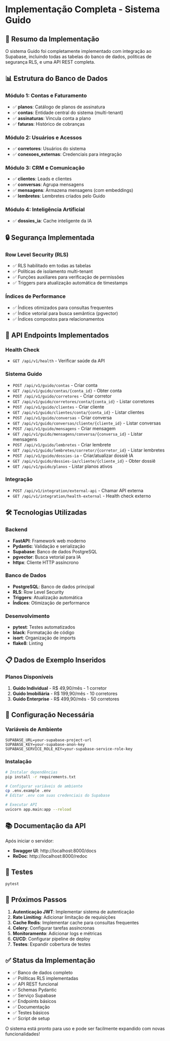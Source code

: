 # Implementação Completa - Sistema Guido

## 🎯 Resumo da Implementação

O sistema Guido foi completamente implementado com integração ao Supabase, incluindo todas as tabelas do banco de dados, políticas de segurança RLS, e uma API REST completa.

## 📊 Estrutura do Banco de Dados

### Módulo 1: Contas e Faturamento
- ✅ **planos**: Catálogo de planos de assinatura
- ✅ **contas**: Entidade central do sistema (multi-tenant)
- ✅ **assinaturas**: Vincula conta a plano
- ✅ **faturas**: Histórico de cobranças

### Módulo 2: Usuários e Acessos
- ✅ **corretores**: Usuários do sistema
- ✅ **conexoes_externas**: Credenciais para integração

### Módulo 3: CRM e Comunicação
- ✅ **clientes**: Leads e clientes
- ✅ **conversas**: Agrupa mensagens
- ✅ **mensagens**: Armazena mensagens (com embeddings)
- ✅ **lembretes**: Lembretes criados pelo Guido

### Módulo 4: Inteligência Artificial
- ✅ **dossies_ia**: Cache inteligente da IA

## 🔒 Segurança Implementada

### Row Level Security (RLS)
- ✅ RLS habilitado em todas as tabelas
- ✅ Políticas de isolamento multi-tenant
- ✅ Funções auxiliares para verificação de permissões
- ✅ Triggers para atualização automática de timestamps

### Índices de Performance
- ✅ Índices otimizados para consultas frequentes
- ✅ Índice vetorial para busca semântica (pgvector)
- ✅ Índices compostos para relacionamentos

## 🚀 API Endpoints Implementados

### Health Check
- `GET /api/v1/health` - Verificar saúde da API

### Sistema Guido
- `POST /api/v1/guido/contas` - Criar conta
- `GET /api/v1/guido/contas/{conta_id}` - Obter conta
- `POST /api/v1/guido/corretores` - Criar corretor
- `GET /api/v1/guido/corretores/conta/{conta_id}` - Listar corretores
- `POST /api/v1/guido/clientes` - Criar cliente
- `GET /api/v1/guido/clientes/conta/{conta_id}` - Listar clientes
- `POST /api/v1/guido/conversas` - Criar conversa
- `GET /api/v1/guido/conversas/cliente/{cliente_id}` - Listar conversas
- `POST /api/v1/guido/mensagens` - Criar mensagem
- `GET /api/v1/guido/mensagens/conversa/{conversa_id}` - Listar mensagens
- `POST /api/v1/guido/lembretes` - Criar lembrete
- `GET /api/v1/guido/lembretes/corretor/{corretor_id}` - Listar lembretes
- `POST /api/v1/guido/dossies-ia` - Criar/atualizar dossiê IA
- `GET /api/v1/guido/dossies-ia/cliente/{cliente_id}` - Obter dossiê
- `GET /api/v1/guido/planos` - Listar planos ativos

### Integração
- `POST /api/v1/integration/external-api` - Chamar API externa
- `GET /api/v1/integration/health-external` - Health check externo

## 🛠️ Tecnologias Utilizadas

### Backend
- **FastAPI**: Framework web moderno
- **Pydantic**: Validação e serialização
- **Supabase**: Banco de dados PostgreSQL
- **pgvector**: Busca vetorial para IA
- **httpx**: Cliente HTTP assíncrono

### Banco de Dados
- **PostgreSQL**: Banco de dados principal
- **RLS**: Row Level Security
- **Triggers**: Atualização automática
- **Índices**: Otimização de performance

### Desenvolvimento
- **pytest**: Testes automatizados
- **black**: Formatação de código
- **isort**: Organização de imports
- **flake8**: Linting

## 📋 Dados de Exemplo Inseridos

### Planos Disponíveis
1. **Guido Individual** - R$ 49,90/mês - 1 corretor
2. **Guido Imobiliária** - R$ 199,90/mês - 10 corretores
3. **Guido Enterprise** - R$ 499,90/mês - 50 corretores

## 🔧 Configuração Necessária

### Variáveis de Ambiente
```env
SUPABASE_URL=your-supabase-project-url
SUPABASE_KEY=your-supabase-anon-key
SUPABASE_SERVICE_ROLE_KEY=your-supabase-service-role-key
```

### Instalação
```bash
# Instalar dependências
pip install -r requirements.txt

# Configurar variáveis de ambiente
cp .env.example .env
# Editar .env com suas credenciais do Supabase

# Executar API
uvicorn app.main:app --reload
```

## 📚 Documentação da API

Após iniciar o servidor:
- **Swagger UI**: http://localhost:8000/docs
- **ReDoc**: http://localhost:8000/redoc

## 🧪 Testes

```bash
pytest
```

## 🎯 Próximos Passos

1. **Autenticação JWT**: Implementar sistema de autenticação
2. **Rate Limiting**: Adicionar limitação de requisições
3. **Cache Redis**: Implementar cache para consultas frequentes
4. **Celery**: Configurar tarefas assíncronas
5. **Monitoramento**: Adicionar logs e métricas
6. **CI/CD**: Configurar pipeline de deploy
7. **Testes**: Expandir cobertura de testes

## ✅ Status da Implementação

- ✅ Banco de dados completo
- ✅ Políticas RLS implementadas
- ✅ API REST funcional
- ✅ Schemas Pydantic
- ✅ Serviço Supabase
- ✅ Endpoints básicos
- ✅ Documentação
- ✅ Testes básicos
- ✅ Script de setup

O sistema está pronto para uso e pode ser facilmente expandido com novas funcionalidades! 